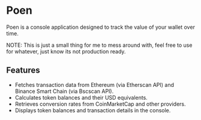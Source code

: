 # Poen

Poen is a console application designed to track the value of your wallet over time.

NOTE: This is just a small thing for me to mess around with, feel free to use for whatever, just know its not production ready.

## Features

- Fetches transaction data from Ethereum (via Etherscan API) and Binance Smart Chain (via Bscscan API).
- Calculates token balances and their USD equivalents.
- Retrieves conversion rates from CoinMarketCap and other providers.
- Displays token balances and transaction details in the console.


